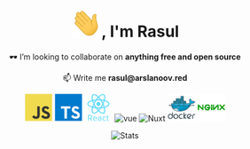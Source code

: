 <h1 align="center"><img src="https://raw.githubusercontent.com/ABSphreak/ABSphreak/master/gifs/Hi.gif" width="55px" />, I'm Rasul</h1>

<p align="center">🕶 I’m looking to collaborate on <b>anything free and open source</b></p>
<p align="center">📫 Write me <b>rasul@arslanoov.red</b></p>

<p align="center">
  <img src="https://raw.githubusercontent.com/devicons/devicon/master/icons/javascript/javascript-original.svg" alt="JS" width="50" height="50"/>
  <img src="https://raw.githubusercontent.com/devicons/devicon/master/icons/typescript/typescript-original.svg" alt="TS" width="50" height="50"/>
  <img src="https://raw.githubusercontent.com/devicons/devicon/master/icons/react/react-original-wordmark.svg" alt="React" width="50" height="50"/>
  <img src="https://upload.wikimedia.org/wikipedia/commons/9/95/Vue.js_Logo_2.svg" alt="vue" width="50" height="50"/>
  <img src="https://user-images.githubusercontent.com/51407990/133729230-fbc2ba80-1432-4821-80ff-a47e0f3a43f7.png" alt="Nuxt" width="50" height="50"/>
  <img src="https://raw.githubusercontent.com/devicons/devicon/master/icons/docker/docker-original-wordmark.svg" alt="Docker" width="50" height="50"/>
  <img src="https://raw.githubusercontent.com/devicons/devicon/master/icons/nginx/nginx-original.svg" alt="Nginx" width="50" height="50"/>
</p>

<p align="center">
  <img src="https://github-readme-streak-stats.herokuapp.com/?user=Arslanoov&background=FFFFFF&dates=000000&hide_border=true&currStreakNum=black" alt="Stats" />
</p>
